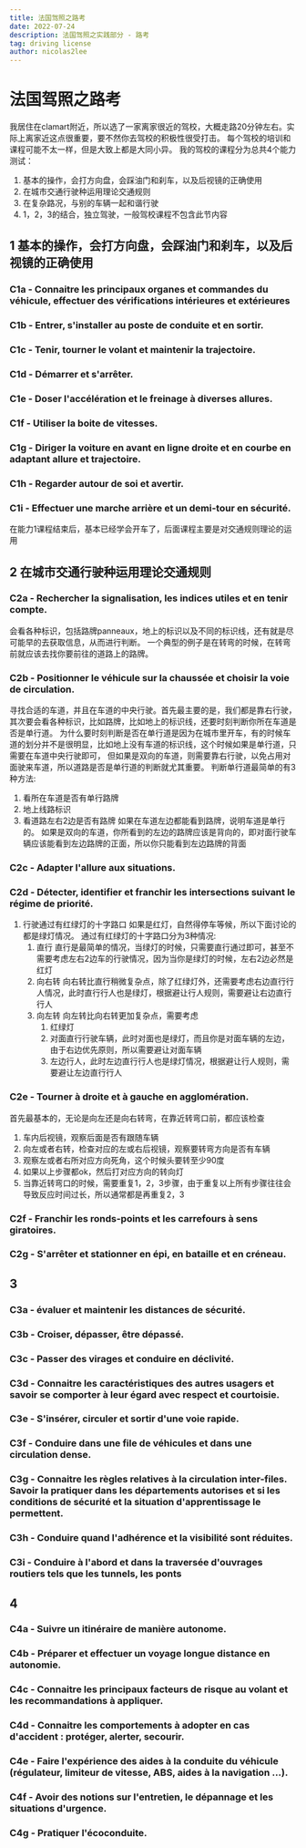```yaml
---
title: 法国驾照之路考
date: 2022-07-24
description: 法国驾照之实践部分 - 路考
tag: driving license
author: nicolas2lee
---
```


# 法国驾照之路考
我居住在clamart附近，所以选了一家离家很近的驾校，大概走路20分钟左右。实际上离家近这点很重要，要不然你去驾校的积极性很受打击。
每个驾校的培训和课程可能不太一样，但是大致上都是大同小异。
我的驾校的课程分为总共4个能力测试：
1. 基本的操作，会打方向盘，会踩油门和刹车，以及后视镜的正确使用
2. 在城市交通行驶种运用理论交通规则
3. 在复杂路况，与别的车辆一起和谐行驶
4. 1，2，3的结合，独立驾驶，一般驾校课程不包含此节内容

## 1 基本的操作，会打方向盘，会踩油门和刹车，以及后视镜的正确使用
### C1a - Connaitre les principaux organes et commandes du véhicule, effectuer des vérifications intérieures et extérieures
### C1b - Entrer, s'installer au poste de conduite et en sortir.
### C1c - Tenir, tourner le volant et maintenir la trajectoire.
### C1d - Démarrer et s'arrêter.
### C1e - Doser l'accélération et le freinage à diverses allures.
### C1f - Utiliser la boite de vitesses.
### C1g - Diriger la voiture en avant en ligne droite et en courbe en adaptant allure et trajectoire.
### C1h - Regarder autour de soi et avertir.
### C1i - Effectuer une marche arrière et un demi-tour en sécurité.

在能力1课程结束后，基本已经学会开车了，后面课程主要是对交通规则理论的运用

## 2 在城市交通行驶种运用理论交通规则
### C2a - Rechercher la signalisation, les indices utiles et en tenir compte.
会看各种标识，包括路牌panneaux，地上的标识以及不同的标识线，还有就是尽可能早的去获取信息，从而进行判断。
一个典型的例子是在转弯的时候，在转弯前就应该去找你要前往的道路上的路牌。
### C2b - Positionner le véhicule sur la chaussée et choisir la voie de circulation.
寻找合适的车道，并且在车道的中央行驶。首先最主要的是，我们都是靠右行驶，其次要会看各种标识，比如路牌，比如地上的标识线，还要时刻判断你所在车道是否是单行道。
为什么要时刻判断是否在单行道是因为在城市里开车，有的时候车道的划分并不是很明显，比如地上没有车道的标识线，这个时候如果是单行道，只需要在车道中央行驶即可，
但如果是双向的车道，则需要靠右行驶，以免占用对面驶来车道，所以道路是否是单行道的判断就尤其重要。
判断单行道最简单的有3种方法:
1. 看所在车道是否有单行路牌
2. 地上线路标识
3. 看道路左右2边是否有路牌
    如果在车道左边都能看到路牌，说明车道是单行的。
   如果是双向的车道，你所看到的左边的路牌应该是背向的，即对面行驶车辆应该能看到左边路牌的正面，所以你只能看到左边路牌的背面
### C2c - Adapter l'allure aux situations.
### C2d - Détecter, identifier et franchir les intersections suivant le régime de priorité.
1. 行驶通过有红绿灯的十字路口
如果是红灯，自然得停车等候，所以下面讨论的都是绿灯情况。
通过有红绿灯的十字路口分为3种情况:
   1. 直行
      直行是最简单的情况，当绿灯的时候，只需要直行通过即可，甚至不需要考虑左右2边车的行驶情况，因为当你是绿灯的时候，左右2边必然是红灯
   2. 向右转
      向右转比直行稍微复杂点，除了红绿灯外，还需要考虑右边直行行人情况，此时直行行人也是绿灯，根据避让行人规则，需要避让右边直行行人
   3. 向左转
      向左转比向右转更加复杂点，需要考虑
      1. 红绿灯
      2. 对面直行行驶车辆，此时对面也是绿灯，而且你是对面车辆的左边，由于右边优先原则，所以需要避让对面车辆
      3. 左边行人，此时左边直行行人也是绿灯情况，根据避让行人规则，需要避让左边直行行人
### C2e - Tourner à droite et à gauche en agglomération.
首先最基本的，无论是向左还是向右转弯，在靠近转弯口前，都应该检查
1. 车内后视镜，观察后面是否有跟随车辆
2. 向左或者右转，检查对应的左或右后视镜，观察要转弯方向是否有车辆
3. 观察左或者右所对应方向死角，这个时候头要转至少90度
4. 如果以上步骤都ok，然后打对应方向的转向灯
5. 当靠近转弯口的时候，需要重复1，2，3步骤，由于重复以上所有步骤往往会导致反应时间过长，所以通常都是再重复2，3
### C2f - Franchir les ronds-points et les carrefours à sens giratoires.
### C2g - S'arrêter et stationner en épi, en bataille et en créneau.

## 3
### C3a - évaluer et maintenir les distances de sécurité.
### C3b - Croiser, dépasser, être dépassé.
### C3c - Passer des virages et conduire en déclivité.
### C3d - Connaitre les caractéristiques des autres usagers et savoir se comporter à leur égard avec respect et courtoisie.
### C3e - S'insérer, circuler et sortir d'une voie rapide.
### C3f - Conduire dans une file de véhicules et dans une circulation dense.
### C3g - Connaitre les règles relatives à la circulation inter-files. Savoir la pratiquer dans les départements autorises et si les conditions de sécurité et la situation d'apprentissage le permettent.
### C3h - Conduire quand l'adhérence et la visibilité sont réduites.
### C3i - Conduire à l'abord et dans la traversée d'ouvrages routiers tels que les tunnels, les ponts 

## 4
### C4a - Suivre un itinéraire de manière autonome.
### C4b - Préparer et effectuer un voyage longue distance en autonomie.
### C4c - Connaitre les principaux facteurs de risque au volant et les recommandations à appliquer.
### C4d - Connaitre les comportements à adopter en cas d'accident : protéger, alerter, secourir.
### C4e - Faire l'expérience des aides à la conduite du véhicule (régulateur, limiteur de vitesse, ABS, aides à la navigation ...).
### C4f - Avoir des notions sur l'entretien, le dépannage et les situations d'urgence.
### C4g - Pratiquer l'écoconduite.